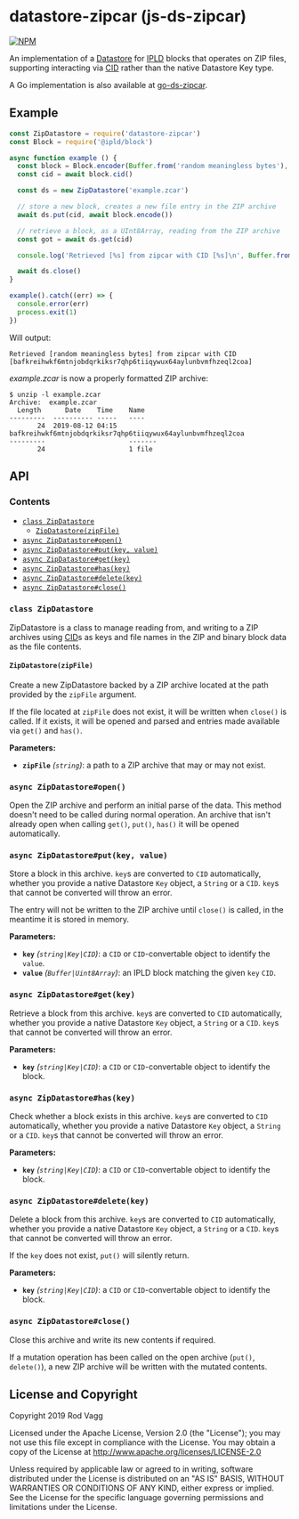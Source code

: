 # datastore-zipcar (js-ds-zipcar)

[![NPM](https://nodei.co/npm/datastore-zipcar.svg)](https://nodei.co/npm/datastore-zipcar/)

An implementation of a [Datastore](https://github.com/ipfs/interface-datastore) for [IPLD](https://ipld.io) blocks that operates on ZIP files, supporting interacting via [CID](https://github.com/ipfs/go-cid) rather than the native Datastore Key type.

A Go implementation is also available at [go-ds-zipcar](https://github.com/rvagg/go-ds-zipcar).


## Example

```js
const ZipDatastore = require('datastore-zipcar')
const Block = require('@ipld/block')

async function example () {
  const block = Block.encoder(Buffer.from('random meaningless bytes'), 'raw')
  const cid = await block.cid()

  const ds = new ZipDatastore('example.zcar')

  // store a new block, creates a new file entry in the ZIP archive
  await ds.put(cid, await block.encode())

  // retrieve a block, as a UInt8Array, reading from the ZIP archive
  const got = await ds.get(cid)

  console.log('Retrieved [%s] from zipcar with CID [%s]\n', Buffer.from(got).toString(), cid.toString())

  await ds.close()
}

example().catch((err) => {
  console.error(err)
  process.exit(1)
})
```

Will output:

```
Retrieved [random meaningless bytes] from zipcar with CID [bafkreihwkf6mtnjobdqrkiksr7qhp6tiiqywux64aylunbvmfhzeql2coa]
```

*example.zcar* is now a properly formatted ZIP archive:

```
$ unzip -l example.zcar
Archive:  example.zcar
  Length      Date    Time    Name
---------  ---------- -----   ----
       24  2019-08-12 04:15   bafkreihwkf6mtnjobdqrkiksr7qhp6tiiqywux64aylunbvmfhzeql2coa
---------                     -------
       24                     1 file
```

## API

### Contents

 * [`class ZipDatastore`](#ZipDatastore)
   * [`ZipDatastore(zipFile)`](#ZipDatastore_new)
 * [`async ZipDatastore#open()`](#ZipDatastore_open)
 * [`async ZipDatastore#put(key, value)`](#ZipDatastore_put)
 * [`async ZipDatastore#get(key)`](#ZipDatastore_get)
 * [`async ZipDatastore#has(key)`](#ZipDatastore_has)
 * [`async ZipDatastore#delete(key)`](#ZipDatastore_delete)
 * [`async ZipDatastore#close()`](#ZipDatastore_close)

<a name="ZipDatastore"></a>
### `class ZipDatastore`

ZipDatastore is a class to manage reading from, and writing to a ZIP archives using [CID](https://github.com/multiformats/js-cid)s as keys and
file names in the ZIP and binary block data as the file contents.

<a name="ZipDatastore_new"></a>
#### `ZipDatastore(zipFile)`

Create a new ZipDatastore backed by a ZIP archive located at the path provided by the `zipFile`
argument.

If the file located at `zipFile` does not exist, it will be written when `close()` is called. If
it exists, it will be opened and parsed and entries made available via `get()` and `has()`.

**Parameters:**

* **`zipFile`** _(`string`)_: a path to a ZIP archive that may or may not exist.

<a name="ZipDatastore_open"></a>
### `async ZipDatastore#open()`

Open the ZIP archive and perform an initial parse of the data. This method doesn't need to be called
during normal operation. An archive that isn't already open when calling `get()`, `put()`, `has()` it
will be opened automatically.

<a name="ZipDatastore_put"></a>
### `async ZipDatastore#put(key, value)`

Store a block in this archive. `key`s are converted to `CID` automatically, whether you provide a native
Datastore `Key` object, a `String` or a `CID`. `key`s that cannot be converted will throw an error.

The entry will not be written to the ZIP archive until `close()` is called, in the meantime it is stored
in memory.

**Parameters:**

* **`key`** _(`string|Key|CID`)_: a `CID` or `CID`-convertable object to identify the `value`.
* **`value`** _(`Buffer|Uint8Array`)_: an IPLD block matching the given `key` `CID`.

<a name="ZipDatastore_get"></a>
### `async ZipDatastore#get(key)`

Retrieve a block from this archive. `key`s are converted to `CID` automatically, whether you provide a native
Datastore `Key` object, a `String` or a `CID`. `key`s that cannot be converted will throw an error.

**Parameters:**

* **`key`** _(`string|Key|CID`)_: a `CID` or `CID`-convertable object to identify the block.

<a name="ZipDatastore_has"></a>
### `async ZipDatastore#has(key)`

Check whether a block exists in this archive. `key`s are converted to `CID` automatically, whether you provide a native
Datastore `Key` object, a `String` or a `CID`. `key`s that cannot be converted will throw an error.

**Parameters:**

* **`key`** _(`string|Key|CID`)_: a `CID` or `CID`-convertable object to identify the block.

<a name="ZipDatastore_delete"></a>
### `async ZipDatastore#delete(key)`

Delete a block from this archive. `key`s are converted to `CID` automatically, whether you provide a native
Datastore `Key` object, a `String` or a `CID`. `key`s that cannot be converted will throw an error.

If the `key` does not exist, `put()` will silently return.

**Parameters:**

* **`key`** _(`string|Key|CID`)_: a `CID` or `CID`-convertable object to identify the block.

<a name="ZipDatastore_close"></a>
### `async ZipDatastore#close()`

Close this archive and write its new contents if required.

If a mutation operation has been called on the open archive (`put()`, `delete()`), a new ZIP archive will be
written with the mutated contents.

## License and Copyright

Copyright 2019 Rod Vagg

Licensed under the Apache License, Version 2.0 (the "License"); you may not use this file except in compliance with the License. You may obtain a copy of the License at http://www.apache.org/licenses/LICENSE-2.0

Unless required by applicable law or agreed to in writing, software distributed under the License is distributed on an "AS IS" BASIS, WITHOUT WARRANTIES OR CONDITIONS OF ANY KIND, either express or implied. See the License for the specific language governing permissions and limitations under the License.
